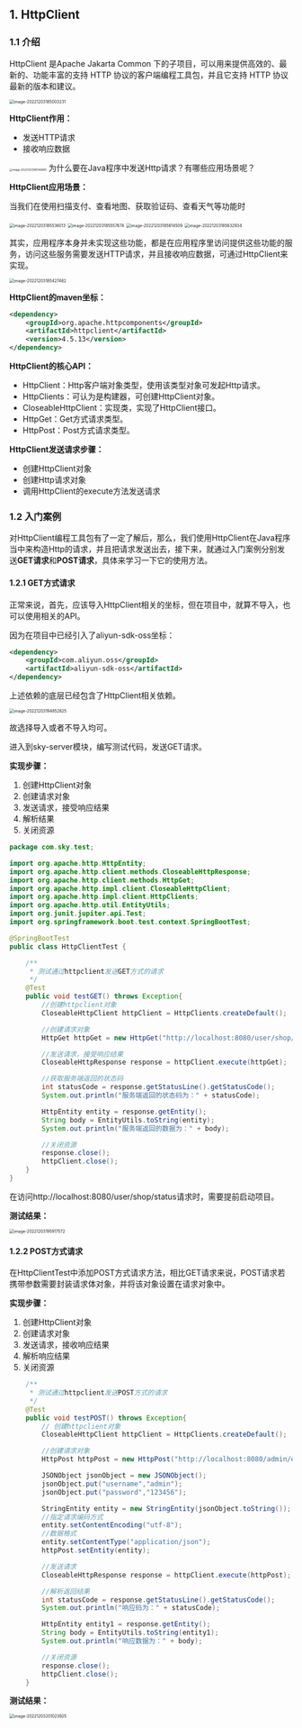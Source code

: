 ## 1. HttpClient

### 1.1 介绍

HttpClient 是Apache Jakarta Common 下的子项目，可以用来提供高效的、最新的、功能丰富的支持 HTTP 协议的客户端编程工具包，并且它支持 HTTP 协议最新的版本和建议。

<img src="assets/image-20221203185003231.png" alt="image-20221203185003231" style="zoom:50%;" /> 

**HttpClient作用：**

- 发送HTTP请求
- 接收响应数据

<img src="assets/image-20221203185149985.png" alt="image-20221203185149985" style="zoom:33%;" />  为什么要在Java程序中发送Http请求？有哪些应用场景呢？

**HttpClient应用场景：**

当我们在使用扫描支付、查看地图、获取验证码、查看天气等功能时

<img src="assets/image-20221203185536013.png" alt="image-20221203185536013" style="zoom: 50%;" />  <img src="assets/image-20221203185557674.png" alt="image-20221203185557674" style="zoom:50%;" />   <img src="assets/image-20221203185614509.png" alt="image-20221203185614509" style="zoom:50%;" />   <img src="assets/image-20221203185632934.png" alt="image-20221203185632934" style="zoom:50%;" /> 



其实，应用程序本身并未实现这些功能，都是在应用程序里访问提供这些功能的服务，访问这些服务需要发送HTTP请求，并且接收响应数据，可通过HttpClient来实现。

<img src="assets/image-20221203185427462.png" alt="image-20221203185427462" style="zoom:50%;" /> 

**HttpClient的maven坐标：**

```xml
<dependency>
	<groupId>org.apache.httpcomponents</groupId>
	<artifactId>httpclient</artifactId>
	<version>4.5.13</version>
</dependency>
```

**HttpClient的核心API：**

- HttpClient：Http客户端对象类型，使用该类型对象可发起Http请求。
- HttpClients：可认为是构建器，可创建HttpClient对象。
- CloseableHttpClient：实现类，实现了HttpClient接口。
- HttpGet：Get方式请求类型。
- HttpPost：Post方式请求类型。

**HttpClient发送请求步骤：**

- 创建HttpClient对象
- 创建Http请求对象
- 调用HttpClient的execute方法发送请求



### 1.2 入门案例

对HttpClient编程工具包有了一定了解后，那么，我们使用HttpClient在Java程序当中来构造Http的请求，并且把请求发送出去，接下来，就通过入门案例分别发送**GET请求**和**POST请求**，具体来学习一下它的使用方法。

#### 1.2.1 GET方式请求

正常来说，首先，应该导入HttpClient相关的坐标，但在项目中，就算不导入，也可以使用相关的API。

因为在项目中已经引入了aliyun-sdk-oss坐标：

```xml
<dependency>
    <groupId>com.aliyun.oss</groupId>
    <artifactId>aliyun-sdk-oss</artifactId>
</dependency>
```

上述依赖的底层已经包含了HttpClient相关依赖。

<img src="assets/image-20221203194852825.png" alt="image-20221203194852825" style="zoom:50%;" /> 

故选择导入或者不导入均可。

进入到sky-server模块，编写测试代码，发送GET请求。

**实现步骤：**

1. 创建HttpClient对象
2. 创建请求对象
3. 发送请求，接受响应结果
4. 解析结果
5. 关闭资源

```java
package com.sky.test;

import org.apache.http.HttpEntity;
import org.apache.http.client.methods.CloseableHttpResponse;
import org.apache.http.client.methods.HttpGet;
import org.apache.http.impl.client.CloseableHttpClient;
import org.apache.http.impl.client.HttpClients;
import org.apache.http.util.EntityUtils;
import org.junit.jupiter.api.Test;
import org.springframework.boot.test.context.SpringBootTest;

@SpringBootTest
public class HttpClientTest {

    /**
     * 测试通过httpclient发送GET方式的请求
     */
    @Test
    public void testGET() throws Exception{
        //创建httpclient对象
        CloseableHttpClient httpClient = HttpClients.createDefault();

        //创建请求对象
        HttpGet httpGet = new HttpGet("http://localhost:8080/user/shop/status");

        //发送请求，接受响应结果
        CloseableHttpResponse response = httpClient.execute(httpGet);

        //获取服务端返回的状态码
        int statusCode = response.getStatusLine().getStatusCode();
        System.out.println("服务端返回的状态码为：" + statusCode);

        HttpEntity entity = response.getEntity();
        String body = EntityUtils.toString(entity);
        System.out.println("服务端返回的数据为：" + body);

        //关闭资源
        response.close();
        httpClient.close();
    }
}
```

在访问http://localhost:8080/user/shop/status请求时，需要提前启动项目。

**测试结果：**

<img src="assets/image-20221203195917572.png" alt="image-20221203195917572" style="zoom:50%;" /> 



#### 1.2.2 POST方式请求

在HttpClientTest中添加POST方式请求方法，相比GET请求来说，POST请求若携带参数需要封装请求体对象，并将该对象设置在请求对象中。

**实现步骤：**

1. 创建HttpClient对象
2. 创建请求对象
3. 发送请求，接收响应结果
4. 解析响应结果
5. 关闭资源

```java
	/**
     * 测试通过httpclient发送POST方式的请求
     */
    @Test
    public void testPOST() throws Exception{
        // 创建httpclient对象
        CloseableHttpClient httpClient = HttpClients.createDefault();

        //创建请求对象
        HttpPost httpPost = new HttpPost("http://localhost:8080/admin/employee/login");

        JSONObject jsonObject = new JSONObject();
        jsonObject.put("username","admin");
        jsonObject.put("password","123456");

        StringEntity entity = new StringEntity(jsonObject.toString());
        //指定请求编码方式
        entity.setContentEncoding("utf-8");
        //数据格式
        entity.setContentType("application/json");
        httpPost.setEntity(entity);

        //发送请求
        CloseableHttpResponse response = httpClient.execute(httpPost);

        //解析返回结果
        int statusCode = response.getStatusLine().getStatusCode();
        System.out.println("响应码为：" + statusCode);

        HttpEntity entity1 = response.getEntity();
        String body = EntityUtils.toString(entity1);
        System.out.println("响应数据为：" + body);

        //关闭资源
        response.close();
        httpClient.close();
    }
```

**测试结果：**

<img src="assets/image-20221203201023925.png" alt="image-20221203201023925" style="zoom:50%;" /> 